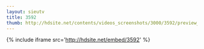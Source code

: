 ```yaml
---
layout: sieutv
title: 3592
thumb: http://hdsite.net/contents/videos_screenshots/3000/3592/preview_360p.mp4.jpg
---
```

{% include iframe src='http://hdsite.net/embed/3592' %}
 
